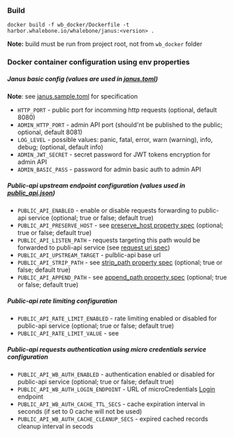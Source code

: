 ### Build
`docker build -f wb_docker/Dockerfile -t harbor.whalebone.io/whalebone/janus:<version> .`

**Note:** build must be run from project root, not from `wb_docker` folder

### Docker container configuration using env properties

##### Janus basic config (values are used in [janus.toml](janus.toml))
**Note**: see [janus.sample.toml](../janus.sample.toml) for specification

- `HTTP_PORT` - public port for incomming http requests (optional, default 8080)
- `ADMIN_HTTP_PORT` - admin API port (should'nt be published to the public; optional, default 8081)
- `LOG_LEVEL` - possible values: panic, fatal, error, warn (warning), info, debug; (optional, default info)
- `ADMIN_JWT_SECRET` - secret password for JWT tokens encryption for admin API
- `ADMIN_BASIC_PASS` - password for admin basic auth to admin API

##### Public-api upstream endpoint configuration (values used in [public\_api.json](public\_api.json))

- `PUBLIC_API_ENABLED` - enable or disable requests forwarding to public-api service (optional; true or false; default true)
- `PUBLIC_API_PRESERVE_HOST` - see [preserve_host property spec](../docs/proxy/preserve_host_property.md) (optional; true or false; default true)
- `PUBLIC_API_LISTEN_PATH` - requests targeting this path would be forwarded to publi-api service (see [request uri spec](../docs/proxy/request_uri.md))
- `PUBLIC_API_UPSTREAM_TARGET` - pulblic-api base url
- `PUBLIC_API_STRIP_PATH` - see [strip_path property spec](../docs/proxy/strip_uri_property.md) (optional; true or false; default true)
- `PUBLIC_API_APPEND_PATH` - see [append_path property spec](../docs/proxy/append_uri_property.md) (optional; true or false; default true)

##### Public-api rate limiting configuration

- `PUBLIC_API_RATE_LIMIT_ENABLED` - rate limiting enabled or disabled for public-api service (optional; true or false; default true)
- `PUBLIC_API_RATE_LIMIT_VALUE` - see 

##### Public-api requests authentication using micro credentials service configuration

- `PUBLIC_API_WB_AUTH_ENABLED` - authentication enabled or disabled for public-api service (optional; true or false; default true)
- `PUBLIC_API_WB_AUTH_LOGIN_ENDPOINT` - URL of microCredentials [Login](https://app.swaggerhub.com/apis-docs/whalebone/microCredentials/1.0.0#/Credentials/post_login) endpoint
- `PUBLIC_API_WB_AUTH_CACHE_TTL_SECS` - cache expiration interval in seconds (if set to 0 cache will not be used)
- `PUBLIC_API_WB_AUTH_CACHE_CLEANUP_SECS` - expired cached records cleanup interval in secods

